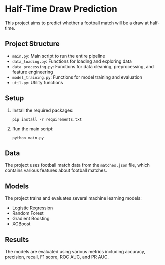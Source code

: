 # Half-Time Draw Prediction

This project aims to predict whether a football match will be a draw at half-time.

## Project Structure

- `main.py`: Main script to run the entire pipeline
- `data_loading.py`: Functions for loading and exploring data
- `data_processing.py`: Functions for data cleaning, preprocessing, and feature engineering
- `model_training.py`: Functions for model training and evaluation
- `util.py`: Utility functions

## Setup

1. Install the required packages:
   ```
   pip install -r requirements.txt
   ```

2. Run the main script:
   ```
   python main.py
   ```

## Data

The project uses football match data from the `matches.json` file, which contains various features about football matches.

## Models

The project trains and evaluates several machine learning models:
- Logistic Regression
- Random Forest
- Gradient Boosting
- XGBoost

## Results

The models are evaluated using various metrics including accuracy, precision, recall, F1 score, ROC AUC, and PR AUC.
